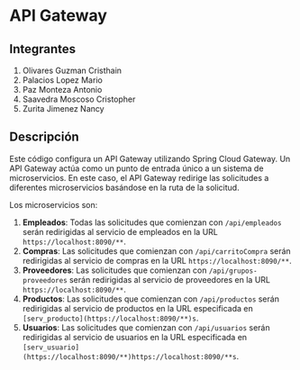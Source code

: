 # API Gateway

## Integrantes

1. Olivares Guzman Cristhain
2. Palacios Lopez Mario 
3. Paz Monteza Antonio
4. Saavedra Moscoso Cristopher
5. Zurita Jimenez Nancy

## Descripción

Este código configura un API Gateway utilizando Spring Cloud Gateway. Un API Gateway actúa como un punto de entrada único a un sistema de microservicios. En este caso, el API Gateway redirige las solicitudes a diferentes microservicios basándose en la ruta de la solicitud.

Los microservicios son:

1. **Empleados**: Todas las solicitudes que comienzan con `/api/empleados` serán redirigidas al servicio de empleados en la URL `https://localhost:8090/**`.
2. **Compras**: Las solicitudes que comienzan con `/api/carritoCompra` serán redirigidas al servicio de compras en la URL `https://localhost:8090/**`.
3. **Proveedores**: Las solicitudes que comienzan con `/api/grupos-proveedores` serán redirigidas al servicio de proveedores en la URL `https://localhost:8090/**`.
4. **Productos**: Las solicitudes que comienzan con `/api/productos` serán redirigidas al servicio de productos en la URL especificada en `[serv_producto](https://localhost:8090/**)s`.
5. **Usuarios**: Las solicitudes que comienzan con `/api/usuarios` serán redirigidas al servicio de usuarios en la URL especificada en `[serv_usuario](https://localhost:8090/**)https://localhost:8090/**s`.
